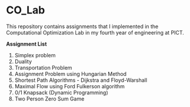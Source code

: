 # CO_Lab
This repository contains assignments that I implemented in the Computational Optimization Lab in my fourth year of engineering at PICT.

**Assignment List**
1. Simplex problem
2. Duality
3. Transportation Problem
4. Assignment Problem using Hungarian Method
5. Shortest Path Algorithms - Dijkstra and Floyd-Warshall
6. Maximal Flow using Ford Fulkerson algorithm
7. 0/1 Knapsack (Dynamic Programming)
8. Two Person Zero Sum Game
